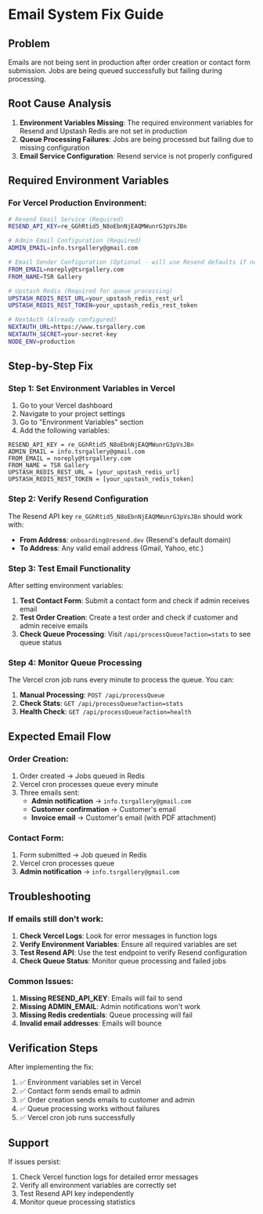 # Email System Fix Guide

## Problem
Emails are not being sent in production after order creation or contact form submission. Jobs are being queued successfully but failing during processing.

## Root Cause Analysis
1. **Environment Variables Missing**: The required environment variables for Resend and Upstash Redis are not set in production
2. **Queue Processing Failures**: Jobs are being processed but failing due to missing configuration
3. **Email Service Configuration**: Resend service is not properly configured

## Required Environment Variables

### For Vercel Production Environment:

```bash
# Resend Email Service (Required)
RESEND_API_KEY=re_GGhRtid5_N8oEbnNjEAQMWunrG3pVsJBn

# Admin Email Configuration (Required)
ADMIN_EMAIL=info.tsrgallery@gmail.com

# Email Sender Configuration (Optional - will use Resend defaults if not set)
FROM_EMAIL=noreply@tsrgallery.com
FROM_NAME=TSR Gallery

# Upstash Redis (Required for queue processing)
UPSTASH_REDIS_REST_URL=your_upstash_redis_rest_url
UPSTASH_REDIS_REST_TOKEN=your_upstash_redis_rest_token

# NextAuth (Already configured)
NEXTAUTH_URL=https://www.tsrgallery.com
NEXTAUTH_SECRET=your-secret-key
NODE_ENV=production
```

## Step-by-Step Fix

### Step 1: Set Environment Variables in Vercel

1. Go to your Vercel dashboard
2. Navigate to your project settings
3. Go to "Environment Variables" section
4. Add the following variables:

```
RESEND_API_KEY = re_GGhRtid5_N8oEbnNjEAQMWunrG3pVsJBn
ADMIN_EMAIL = info.tsrgallery@gmail.com
FROM_EMAIL = noreply@tsrgallery.com
FROM_NAME = TSR Gallery
UPSTASH_REDIS_REST_URL = [your_upstash_redis_url]
UPSTASH_REDIS_REST_TOKEN = [your_upstash_redis_token]
```

### Step 2: Verify Resend Configuration

The Resend API key `re_GGhRtid5_N8oEbnNjEAQMWunrG3pVsJBn` should work with:
- **From Address**: `onboarding@resend.dev` (Resend's default domain)
- **To Address**: Any valid email address (Gmail, Yahoo, etc.)

### Step 3: Test Email Functionality

After setting environment variables:

1. **Test Contact Form**: Submit a contact form and check if admin receives email
2. **Test Order Creation**: Create a test order and check if customer and admin receive emails
3. **Check Queue Processing**: Visit `/api/processQueue?action=stats` to see queue status

### Step 4: Monitor Queue Processing

The Vercel cron job runs every minute to process the queue. You can:

1. **Manual Processing**: `POST /api/processQueue`
2. **Check Stats**: `GET /api/processQueue?action=stats`
3. **Health Check**: `GET /api/processQueue?action=health`

## Expected Email Flow

### Order Creation:
1. Order created → Jobs queued in Redis
2. Vercel cron processes queue every minute
3. Three emails sent:
   - **Admin notification** → `info.tsrgallery@gmail.com`
   - **Customer confirmation** → Customer's email
   - **Invoice email** → Customer's email (with PDF attachment)

### Contact Form:
1. Form submitted → Job queued in Redis
2. Vercel cron processes queue
3. **Admin notification** → `info.tsrgallery@gmail.com`

## Troubleshooting

### If emails still don't work:

1. **Check Vercel Logs**: Look for error messages in function logs
2. **Verify Environment Variables**: Ensure all required variables are set
3. **Test Resend API**: Use the test endpoint to verify Resend configuration
4. **Check Queue Status**: Monitor queue processing and failed jobs

### Common Issues:

1. **Missing RESEND_API_KEY**: Emails will fail to send
2. **Missing ADMIN_EMAIL**: Admin notifications won't work
3. **Missing Redis credentials**: Queue processing will fail
4. **Invalid email addresses**: Emails will bounce

## Verification Steps

After implementing the fix:

1. ✅ Environment variables set in Vercel
2. ✅ Contact form sends email to admin
3. ✅ Order creation sends emails to customer and admin
4. ✅ Queue processing works without failures
5. ✅ Vercel cron job runs successfully

## Support

If issues persist:
1. Check Vercel function logs for detailed error messages
2. Verify all environment variables are correctly set
3. Test Resend API key independently
4. Monitor queue processing statistics

